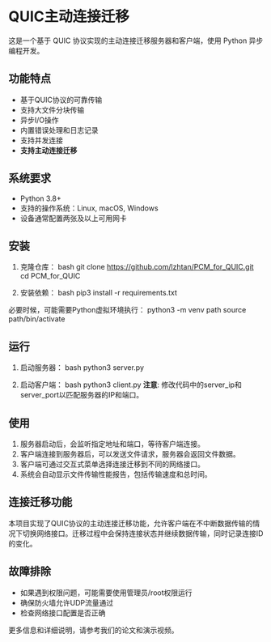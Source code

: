 # QUIC主动连接迁移

这是一个基于 QUIC 协议实现的主动连接迁移服务器和客户端，使用 Python 异步编程开发。

## 功能特点

- 基于QUIC协议的可靠传输
- 支持大文件分块传输
- 异步I/O操作
- 内置错误处理和日志记录
- 支持并发连接
- **支持主动连接迁移**

## 系统要求

- Python 3.8+
- 支持的操作系统：Linux, macOS, Windows
- 设备通常配置两张及以上可用网卡

## 安装

1. 克隆仓库：
bash
git clone https://github.com/lzhtan/PCM_for_QUIC.git
cd PCM_for_QUIC

2. 安装依赖：
bash
pip3 install -r requirements.txt

必要时候，可能需要Python虚拟环境执行：
python3 -m venv path
source path/bin/activate

## 运行

1. 启动服务器：
bash
python3 server.py

2. 启动客户端：
bash
python3 client.py
**注意**: 修改代码中的server_ip和server_port以匹配服务器的IP和端口。


## 使用

1. 服务器启动后，会监听指定地址和端口，等待客户端连接。
2. 客户端连接到服务器后，可以发送文件请求，服务器会返回文件数据。
3. 客户端可通过交互式菜单选择连接迁移到不同的网络接口。
4. 系统会自动显示文件传输性能报告，包括传输速度和总时间。

## 连接迁移功能

本项目实现了QUIC协议的主动连接迁移功能，允许客户端在不中断数据传输的情况下切换网络接口。迁移过程中会保持连接状态并继续数据传输，同时记录连接ID的变化。

## 故障排除

- 如果遇到权限问题，可能需要使用管理员/root权限运行
- 确保防火墙允许UDP流量通过
- 检查网络接口配置是否正确

更多信息和详细说明，请参考我们的论文和演示视频。